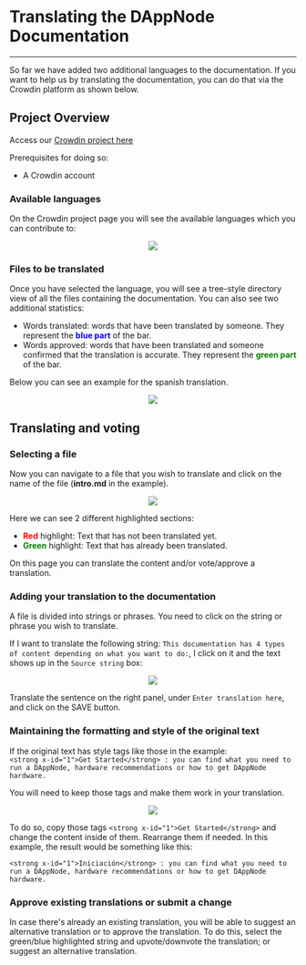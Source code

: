 # Translating the DAppNode Documentation
---
So far we have added two additional languages to the documentation. If you want to help us by translating the documentation, you can do that via the Crowdin platform as shown below.

## Project Overview

Access our [Crowdin project here](https://crowdin.com/project/dappnodedocs)

Prerequisites for doing so:

- A Crowdin account

### Available languages
On the Crowdin project page you will see the available languages which you can contribute to:

<p align="center">
    <img src="../../../../img/translation_1.png"/>
</p>

### Files to be translated

Once you have selected the language, you will see a tree-style directory view of all the files containing the documentation. You can also see two additional statistics:

- Words translated: words that have been translated by someone. They represent the <font color="blue">**blue part**</font> of the bar.
- Words approved: words that have been translated and someone confirmed that the translation is accurate. They represent the  <font color="green">**green part**</font> of the bar.

Below you can see an example for the spanish translation.

<p align="center">
    <img src="../../../../img/translation_2.png"/>
</p>

## Translating and voting

### Selecting a file
Now you can navigate to a file that you wish to translate and click on the name of the file (**intro.md** in the example).

<p align="center">
    <img src="../../../../img/translation_3.png"/>
</p>

Here we can see 2 different highlighted sections:

- **<font color="red">Red</font>** highlight: Text that has not been translated yet.
- **<font color="green">Green</font>** highlight: Text that has already been translated.

On this page you can translate the content and/or vote/approve a translation.

### Adding your translation to the documentation

A file is divided into strings or phrases. You need to click on the string or phrase you wish to translate.  

If I want to translate the following string: `This documentation has 4 types of content depending on what you want to do:`, I click on it and the text shows up in the `Source string` box:

<p align="center">
    <img src="../../../../img/translation_4.png"/>
</p>

Translate the sentence on the right panel, under `Enter translation here`, and click on the SAVE button.

### Maintaining the formatting and style of the original text

If the original text has style tags like those in the example:   
`<strong x-id="1">Get Started</strong> : you can find what you need to run a DAppNode, hardware recommendations or how to get DAppNode hardware.`  

You will need to keep those tags and make them work in your translation.

<p align="center">
    <img src="../../../../img/translation_5.png"/>
</p>

To do so, copy those tags `<strong x-id="1">Get Started</strong>` and change the content inside of them. Rearrange them if needed. In this example, the result would be something like this:  

`<strong x-id="1">Iniciación</strong> : you can find what you need to run a DAppNode, hardware recommendations or how to get DAppNode hardware.`

### Approve existing translations or submit a change

In case there's already an existing translation, you will be able to suggest an alternative translation or to approve the translation. To do this, select the green/blue highlighted string and upvote/downvote the translation; or suggest an alternative translation.
